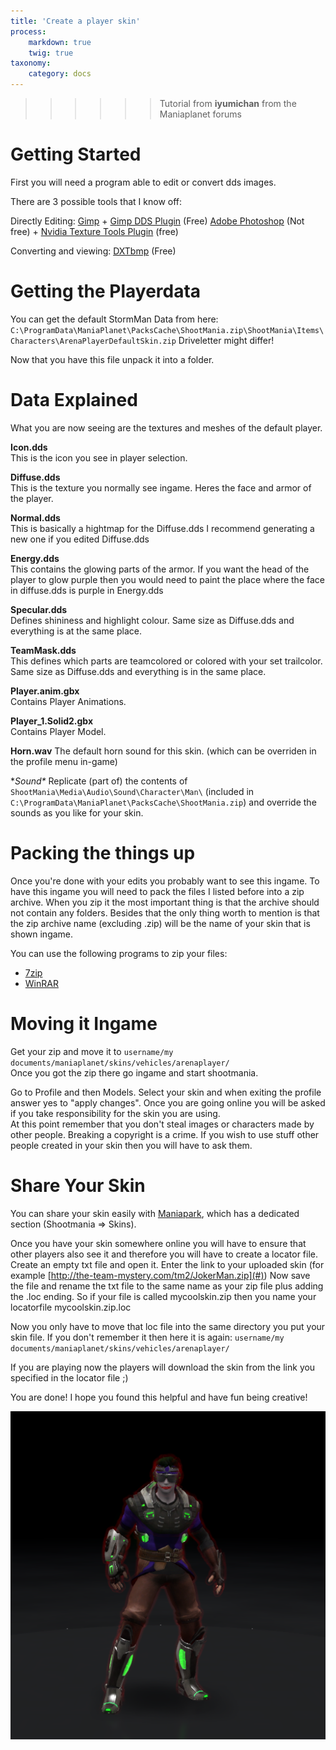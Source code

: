 ```yaml
---
title: 'Create a player skin'
process:
    markdown: true
    twig: true
taxonomy:
    category: docs
---
```


>>>>>> Tutorial from **iyumichan** from the Maniaplanet forums

# Getting Started

First you will need a program able to edit or convert dds images.

There are 3 possible tools that I know off:

Directly Editing:
[Gimp][1] + [Gimp DDS Plugin][2] (Free)
[Adobe Photoshop][3] (Not free) + [Nvidia Texture Tools Plugin][4] (free)

Converting and viewing:
[DXTbmp][5] (Free)


# Getting the Playerdata

You can get the default StormMan Data from here: `C:\ProgramData\ManiaPlanet\PacksCache\ShootMania.zip\ShootMania\Items\Characters\ArenaPlayerDefaultSkin.zip`
Driveletter might differ!

Now that you have this file unpack it into a folder.


# Data Explained
What you are now seeing are the textures and meshes of the default player.

**Icon.dds**  
This is the icon you see in player selection.

**Diffuse.dds**  
This is the texture you normally see ingame. Heres the face and armor of the player.

**Normal.dds**  
This is basically a hightmap for the Diffuse.dds I recommend generating a new one if you edited Diffuse.dds

**Energy.dds**  
This contains the glowing parts of the armor. If you want the head of the player to glow purple then you would need to paint the place where the face in diffuse.dds is purple in Energy.dds

**Specular.dds**  
Defines shininess and highlight colour.  Same size as Diffuse.dds and everything is at the same place.

**TeamMask.dds**  
This defines which parts are teamcolored or colored with your set trailcolor. Same size as Diffuse.dds and everything is in the same place.

**Player.anim.gbx**  
Contains Player Animations.

**Player_1.Solid2.gbx**  
Contains Player Model.

**Horn.wav**
The default horn sound for this skin.  (which can be overriden in the profile menu in-game)

**Sound\**
Replicate (part of) the contents of `ShootMania\Media\Audio\Sound\Character\Man\` (included in `C:\ProgramData\ManiaPlanet\PacksCache\ShootMania.zip`) and override the sounds as you like for your skin.


# Packing the things up
Once you're done with your edits you probably want to see this ingame. To have this ingame you will need to pack the files I listed before into a zip archive. When you zip it the most important thing is that the archive should not contain any folders. Besides that the only thing worth to mention is that the zip archive name (excluding .zip) will be the name of your skin that is shown ingame.

You can use the following programs to zip your files:
* [7zip][6]
* [WinRAR][7]


# Moving it Ingame
Get your zip and move it to `username/my documents/maniaplanet/skins/vehicles/arenaplayer/`  
Once you got the zip there go ingame and start shootmania.

Go to Profile and then Models. Select your skin and when exiting the profile answer yes to "apply changes". Once you are going online you will be asked if you take responsibility for the skin you are using.  
At this point remember that you don't steal images or characters made by other people. Breaking a copyright is a crime. If you wish to use stuff other people created in your skin then you will have to ask them.


# Share Your Skin
You can share your skin easily with [Maniapark][8], which has a dedicated section (Shootmania => Skins).

Once you have your skin somewhere online you will have to ensure that other players also see it and therefore you will have to create a locator file.  Create an empty txt file and open it. Enter the link to your uploaded skin (for example [http://the-team-mystery.com/tm2/JokerMan.zip](#)) Now save the file and rename the txt file to the same name as your zip file plus adding the .loc ending. So if your file is called mycoolskin.zip then you name your locatorfile mycoolskin.zip.loc

Now you only have to move that loc file into the same directory you put your skin file. If you don't remember it then here it is again: `username/my documents/maniaplanet/skins/vehicles/arenaplayer/`

If you are playing now the players will download the skin from the link you specified in the locator file ;)


You are done! I hope you found this helpful and have fun being creative!

![](joker_skin.png)

[1]: http://www.gimp.org/
[2]: http://code.google.com/p/gimp-dds/
[3]: http://www.adobe.com/products/photoshop.html
[4]: http://developer.nvidia.com/nvidia-texture-tools-adobe-photoshop
[5]: http://www.mwgfx.co.uk/programs/dxtbmp.htm
[6]: https://www.7-zip.org/
[7]: https://www.win-rar.com/
[8]: http://www.maniapark.com/
